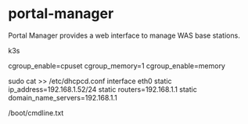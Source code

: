# portal-manager

Portal Manager provides a web interface to manage WAS base stations.

k3s

cgroup_enable=cpuset cgroup_memory=1 cgroup_enable=memory

sudo cat >> /etc/dhcpcd.conf
interface eth0
static ip_address=192.168.1.52/24
static routers=192.168.1.1
static domain_name_servers=192.168.1.1

/boot/cmdline.txt
